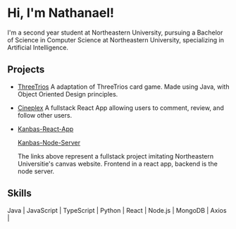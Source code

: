 # Hi, I'm Nathanael!

I'm a second year student at Northeastern University, pursuing a Bachelor of Science in Computer Science at Northeastern University, specializing in Artificial Intelligence. 

## Projects
- [ThreeTrios](https://github.com/NateGPTs/ThreeTrios)
  A adaptation of ThreeTrios card game. Made using Java, with Object Oriented Design principles.
  
- [Cineplex](https://github.com/NateGPTs/Cineplex-Fullstack)
  A fullstack React App allowing users to comment, review, and follow other users.

- [Kanbas-React-App](https://github.com/NateGPTs/kanbas-react-app)
  
  [Kanbas-Node-Server](https://github.com/NateGPTs/kanbas-node-server-app)
  
  The links above represent a fullstack project imitating Northeastern Universitie's canvas website.
  Frontend in a react app, backend is the node server.


## Skills
Java | JavaScript | TypeScript | Python | React | Node.js | MongoDB | Axios | 


<!--
**NateGPTs/NateGPTs** is a ✨ _special_ ✨ repository because its `README.md` (this file) appears on your GitHub profile.

Here are some ideas to get you started:

- 🔭 I’m currently working on ...
- 🌱 I’m currently learning ...
- 👯 I’m looking to collaborate on ...
- 🤔 I’m looking for help with ...
- 💬 Ask me about ...
- 📫 How to reach me: ...
- 😄 Pronouns: ...
- ⚡ Fun fact: ...
-->
